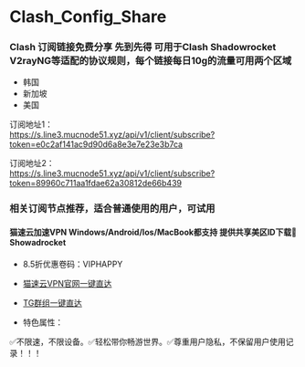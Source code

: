 # Clash_Config_Share
### Clash 订阅链接免费分享 先到先得 可用于Clash Shadowrocket V2rayNG等适配的协议规则，每个链接每日10g的流量可用两个区域

- 韩国<br/>
- 新加坡<br/>
- 美国<br/>

订阅地址1：<br/>
https://s.line3.mucnode51.xyz/api/v1/client/subscribe?token=e0c2af141ac9d90d6a8e3e7e23e3b7ca

订阅地址2：<br/>
https://s.line3.mucnode51.xyz/api/v1/client/subscribe?token=89960c711aa1fdae62a30812de66b439


### 相关订阅节点推荐，适合普通使用的用户，可试用

#### 猫速云加速VPN Windows/Android/Ios/MacBook都支持 提供共享美区ID下载🚀Showadrocket

- 8.5折优惠卷码：VIPHAPPY

- [猫速云VPN官网一键直达](https://b.maosu.top?_blank) 

- [TG群组一键直达](https://t.me/maospeed?_blank) 

- 特色属性：

✅不限速，不限设备。✅轻松带你畅游世界。✅尊重用户隐私，不保留用户使用记录！！！
